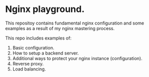 # Nginx playground.

This repositoy contains fundamental nginx configuration and some examples as a result of my nginx mastering process.

This repo includes examples of:
1. Basic configuration.
2. How to setup a backend server.
3. Additional ways to protect your nginx instance (configuration).
4. Reverse proxy.
5. Load balancing.